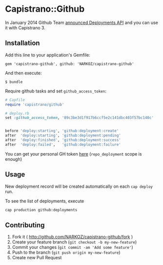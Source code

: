 # Capistrano::Github

In January 2014 Github Team [announced Deployments API](http://developer.github.com/changes/2014-01-09-preview-the-new-deployments-api/) and you can use it with Capistrano 3.

## Installation

Add this line to your application's Gemfile:

    gem 'capistrano-github', github: 'NARKOZ/capistrano-github'

And then execute:

    $ bundle

Require github tasks and set `github_access_token`:

```ruby
# Capfile
require 'capistrano/github'
```

```ruby
# deploy.rb
set :github_access_token, '89c3be3d1f917b6ccf5e2c141dbc403f57bc140c'


before 'deploy:starting', 'github:deployment:create'
after  'deploy:starting', 'github:deployment:pending'
after  'deploy:finished', 'github:deployment:success'
after  'deploy:failed',   'github:deployment:failure'
```

You can get your personal GH token [here](https://github.com/settings/tokens) (`repo_deployment` scope is enough)

## Usage

New deployment record will be created automatically on each `cap deploy` run.

To see the list of deployments, execute

```bash
cap production github:deployments
```

## Contributing

1. Fork it ( http://github.com/NARKOZ/capistrano-github/fork )
2. Create your feature branch (`git checkout -b my-new-feature`)
3. Commit your changes (`git commit -am 'Add some feature'`)
4. Push to the branch (`git push origin my-new-feature`)
5. Create new Pull Request
